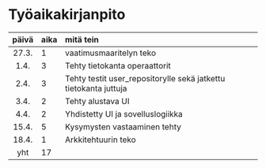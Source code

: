 # Työaikakirjanpito

| päivä | aika | mitä tein  |
| :----:|:-----| :-----|
| 27.3. | 1    | vaatimusmaaritelyn teko |
| 1.4. | 3    | Tehty tietokanta operaattorit |
| 2.4.  | 3   | Tehty testit user_repositorylle sekä jatkettu tietokanta juttuja |
| 3.4. | 2    | Tehty alustava UI |
| 4.4. | 2    | Yhdistetty UI ja sovelluslogiikka |
| 15.4. | 5   | Kysymysten vastaaminen tehty |
| 18.4. | 1   | Arkkitehtuurin teko  |
| yht   | 17   | | 
